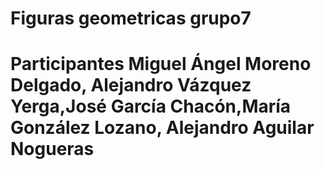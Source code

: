 # Figuras geometricas grupo7
# Participantes Miguel Ángel Moreno Delgado, Alejandro Vázquez Yerga,José García Chacón,María González Lozano, Alejandro Aguilar Nogueras
